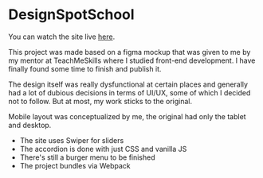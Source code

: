 # DesignSpotSchool

You can watch the site live [here](https://timofei-benko.github.io/design-spot-school/).

This project was made based on a figma mockup that was given to me by my mentor at TeachMeSkills where I studied 
front-end 
development. I have finally 
found some time to finish and publish it.

The design itself was really dysfunctional at certain places and generally had a lot of dubious decisions in terms of 
UI/UX, 
some of 
which I decided not to follow. But at 
most, my work sticks to the original. 

Mobile layout was conceptualized by me, the original had only the tablet and desktop.

* The site uses Swiper for sliders
* The accordion is done with just CSS and vanilla JS
* There's still a burger menu to be finished
* The project bundles via 
Webpack
  